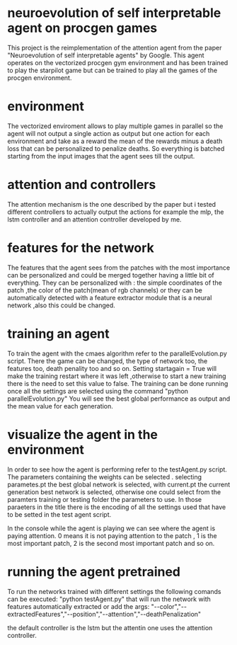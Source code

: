 # neuroevolution of self interpretable agent on procgen games
This project is the reimplementation of the attention agent from the paper "Neuroevolution of self interpretable agents" by Google.
This agent operates on the vectorized procgen gym environment and has been trained to play the starpilot game but can be trained to play all the games of the procgen environment.

# environment
The vectorized enviroment allows to play multiple games in parallel so the agent will not output a single action as output but one action for each environment and take as a reward the mean of the rewards minus a death loss that can be personalized to penalize deaths. So everything is batched starting from the input images that the agent sees till the output.

# attention and controllers
The attention mechanism is the one described by the paper but i tested different controllers to actually output the actions for example the mlp, the lstm controller and an attention controller developed by me.

# features for the network
The features that the agent sees from the patches with the most importance can be personalized and could be merged together having a little bit of everything. They can be personalized with :
the simple coordinates of the patch ,the color of the patch(mean of rgb channels) or they can be automatically detected with a feature extractor module that is a neural network ,also this could be changed.

# training an agent
To train the agent with the cmaes algorithm refer to the parallelEvolution.py script.
There the game can be changed, the type of network too, the features too, death penality too and so on.
Setting startagain = True will make the training restart where it was left ,otherwise to start a new training there is the need to set this value to false.
The training can be done running once all the settings are selected using the command "python parallelEvolution.py"
You will see the best global performance as output and the mean value for each generation.


# visualize the agent in the environment
In order to see how the agent is performing refer to the testAgent.py script.
The parameters containing the weights can be selected . 
selecting parametes.pt the best global network is selected, with current.pt the current generation best network is selected, otherwise one could select from the paramters training or testing folder the parameters to use. In those paraeters in the title there is the encoding of all the settings used that have to be setted in the test agent script.

In the console while the agent is playing we can see where the agent is paying attention.
0 means it is not paying attention to the patch , 1 is the most important patch, 2 is the second most important patch and so on.

# running the agent pretrained
To run the networks trained with different settings the following comands can be executed:
"python testAgent.py"
that will run the network with features automatically extracted 
or add the args:
"--color","--extractedFeatures","--position","--attention","--deathPenalization"

the default controller is the lstm but the attentin one uses the attention controller.


